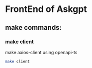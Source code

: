 # FrontEnd of Askgpt


## make commands:

### make client
make axios-client using openapi-ts

```bash
make client
```
